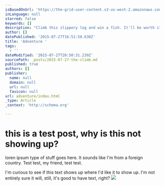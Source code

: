 ```yaml
---
isBasedOnUrl: 'https://the-grid-user-content.s3-us-west-2.amazonaws.com/463dea56-b6fa-4f77-9d0b-9881688ecc84.jpg'
inLanguage: null
starred: false
keywords: []
description: "Climb this slippery log and win a fish. It'll be worth it. Content, content, content."
author: []
datePublished: '2015-07-27T16:51:58.630Z'
title: 'Adventure '
tags:
  - ''
dateModified: '2015-07-27T20:50:31.239Z'
sourcePath: _posts/2015-07-27-the-climb.md
published: true
authors: []
publisher:
  name: null
  domain: null
  url: null
  favicon: null
url: adventure/index.html
_type: Article
_context: 'http://schema.org'

---
```

# this is a test post, why is this not showing up? 

loren ipsum type of stuff goes here. It sounds like I'm from a foreign country. Test test, my friend, test test.

I'm curious to see if this text shows up where I'd like it to show up. I'm not entirely sure it will, still, it's good to have text, right?
![](https://the-grid-user-content.s3-us-west-2.amazonaws.com/463dea56-b6fa-4f77-9d0b-9881688ecc84.jpg)